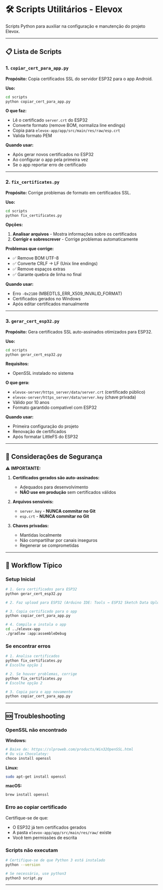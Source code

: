 # 🛠️ Scripts Utilitários - Elevox

Scripts Python para auxiliar na configuração e manutenção do projeto Elevox.

---

## 📋 Lista de Scripts

### 1. `copiar_cert_para_app.py`

**Propósito:** Copia certificados SSL do servidor ESP32 para o app Android.

**Uso:**
```bash
cd scripts
python copiar_cert_para_app.py
```

**O que faz:**
- Lê o certificado `server.crt` do ESP32
- Converte formato (remove BOM, normaliza line endings)
- Copia para `elevox-app/app/src/main/res/raw/esp.crt`
- Valida formato PEM

**Quando usar:**
- Após gerar novos certificados no ESP32
- Ao configurar o app pela primeira vez
- Se o app reportar erro de certificado

---

### 2. `fix_certificates.py`

**Propósito:** Corrige problemas de formato em certificados SSL.

**Uso:**
```bash
cd scripts
python fix_certificates.py
```

**Opções:**
1. **Analisar arquivos** - Mostra informações sobre os certificados
2. **Corrigir e sobrescrever** - Corrige problemas automaticamente

**Problemas que corrige:**
- ✅ Remove BOM UTF-8
- ✅ Converte CRLF → LF (Unix line endings)
- ✅ Remove espaços extras
- ✅ Garante quebra de linha no final

**Quando usar:**
- Erro `-0x2180` (MBEDTLS_ERR_X509_INVALID_FORMAT)
- Certificados gerados no Windows
- Após editar certificados manualmente

---

### 3. `gerar_cert_esp32.py`

**Propósito:** Gera certificados SSL auto-assinados otimizados para ESP32.

**Uso:**
```bash
cd scripts
python gerar_cert_esp32.py
```

**Requisitos:**
- OpenSSL instalado no sistema

**O que gera:**
- `elevox-server/https_server/data/server.crt` (certificado público)
- `elevox-server/https_server/data/server.key` (chave privada)
- Válido por 10 anos
- Formato garantido compatível com ESP32

**Quando usar:**
- Primeira configuração do projeto
- Renovação de certificados
- Após formatar LittleFS do ESP32

---

## 🔐 Considerações de Segurança

⚠️ **IMPORTANTE:**

1. **Certificados gerados são auto-assinados:**
   - Adequados para desenvolvimento
   - **NÃO use em produção** sem certificados válidos

2. **Arquivos sensíveis:**
   - `server.key` - **NUNCA commitar no Git**
   - `esp.crt` - **NUNCA commitar no Git**

3. **Chaves privadas:**
   - Mantidas localmente
   - Não compartilhar por canais inseguros
   - Regenerar se comprometidas

---

## 📝 Workflow Típico

### Setup Inicial

```bash
# 1. Gera certificados para ESP32
python gerar_cert_esp32.py

# 2. Faz upload para ESP32 (Arduino IDE: Tools → ESP32 Sketch Data Upload)

# 3. Copia certificado para o app
python copiar_cert_para_app.py

# 4. Compila e instala o app
cd ../elevox-app
./gradlew :app:assembleDebug
```

### Se encontrar erros

```bash
# 1. Analisa certificados
python fix_certificates.py
# Escolhe opção 1

# 2. Se houver problemas, corrige
python fix_certificates.py
# Escolhe opção 2

# 3. Copia para o app novamente
python copiar_cert_para_app.py
```

---

## 🆘 Troubleshooting

### OpenSSL não encontrado

**Windows:**
```bash
# Baixe de: https://slproweb.com/products/Win32OpenSSL.html
# Ou via Chocolatey:
choco install openssl
```

**Linux:**
```bash
sudo apt-get install openssl
```

**macOS:**
```bash
brew install openssl
```

### Erro ao copiar certificado

Certifique-se de que:
- O ESP32 já tem certificados gerados
- A pasta `elevox-app/app/src/main/res/raw/` existe
- Você tem permissões de escrita

### Scripts não executam

```bash
# Certifique-se de que Python 3 está instalado
python --version

# Se necessário, use python3
python3 script.py
```

---
